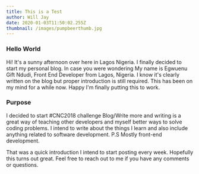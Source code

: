 ```yaml
---
title: This is a Test
author: Will Jay
date: 2020-01-03T11:50:02.255Z
thumbnail: /images/pumpbeerthumb.jpg
---
```


### **Hello World**

Hi! It's a sunny afternoon over here in Lagos Nigeria. I finally decided to start my personal blog. In case you were wondering My name is Egwuenu Gift Ndudi, Front End Developer from Lagos, Nigeria. I know it's clearly written on the blog but proper introduction is still required. This has been on my mind for a while now. Happy I'm finally putting this to work.

### Purpose

I decided to start #CNC2018 challenge Blog/Write more and writing is a great way of teaching other developers and myself better ways to solve coding problems. I intend to write about the things I learn and also include anything related to software development. P.S Mostly front-end development.

That was a quick introduction I intend to start posting every week. Hopefully this turns out great. Feel free to reach out to me if you have any comments or questions.
